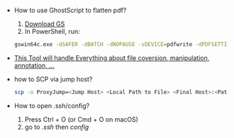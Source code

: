 - How to use GhostScript to flatten pdf?

  1. [Download GS](https://www.ghostscript.com/releases/gsdnld.html)
  2. In PowerShell, run:
  ```bash
  gswin64c.exe -dSAFER -dBATCH -dNOPAUSE -sDEVICE=pdfwrite -dPDFSETTINGS=/prepress -dPassThroughJPEGImages=true -dPreserveAnnots=false -sOutputFile=<Out File Name> <In File Name>
  ```
- [This Tool will handle Everything about file coversion, manipulation, annotation, ...](https://smallpdf.com/#r=app)

- how to SCP via jump host?
  ```bash
  scp -o ProxyJump=<Jump Host> <Local Path to File> <Final Host>:<Path to Folder>

- How to open .ssh/config?
  1. Press Ctrl + O (or Cmd + O on macOS)
  2. go to *.ssh* then *config*

